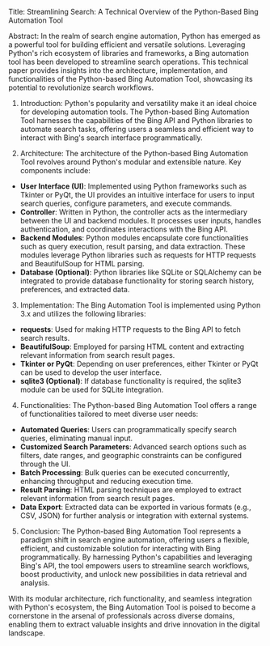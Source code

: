Title: Streamlining Search: A Technical Overview of the Python-Based Bing Automation Tool

Abstract:
In the realm of search engine automation, Python has emerged as a powerful tool for building efficient and versatile solutions. Leveraging Python's rich ecosystem of libraries and frameworks, a Bing automation tool has been developed to streamline search operations. This technical paper provides insights into the architecture, implementation, and functionalities of the Python-based Bing Automation Tool, showcasing its potential to revolutionize search workflows.

1. Introduction:
Python's popularity and versatility make it an ideal choice for developing automation tools. The Python-based Bing Automation Tool harnesses the capabilities of the Bing API and Python libraries to automate search tasks, offering users a seamless and efficient way to interact with Bing's search interface programmatically.

2. Architecture:
The architecture of the Python-based Bing Automation Tool revolves around Python's modular and extensible nature. Key components include:

- **User Interface (UI)**: Implemented using Python frameworks such as Tkinter or PyQt, the UI provides an intuitive interface for users to input search queries, configure parameters, and execute commands.
- **Controller**: Written in Python, the controller acts as the intermediary between the UI and backend modules. It processes user inputs, handles authentication, and coordinates interactions with the Bing API.
- **Backend Modules**: Python modules encapsulate core functionalities such as query execution, result parsing, and data extraction. These modules leverage Python libraries such as requests for HTTP requests and BeautifulSoup for HTML parsing.
- **Database (Optional)**: Python libraries like SQLite or SQLAlchemy can be integrated to provide database functionality for storing search history, preferences, and extracted data.

3. Implementation:
The Bing Automation Tool is implemented using Python 3.x and utilizes the following libraries:

- **requests**: Used for making HTTP requests to the Bing API to fetch search results.
- **BeautifulSoup**: Employed for parsing HTML content and extracting relevant information from search result pages.
- **Tkinter or PyQt**: Depending on user preferences, either Tkinter or PyQt can be used to develop the user interface.
- **sqlite3 (Optional)**: If database functionality is required, the sqlite3 module can be used for SQLite integration.

4. Functionalities:
The Python-based Bing Automation Tool offers a range of functionalities tailored to meet diverse user needs:

- **Automated Queries**: Users can programmatically specify search queries, eliminating manual input.
- **Customized Search Parameters**: Advanced search options such as filters, date ranges, and geographic constraints can be configured through the UI.
- **Batch Processing**: Bulk queries can be executed concurrently, enhancing throughput and reducing execution time.
- **Result Parsing**: HTML parsing techniques are employed to extract relevant information from search result pages.
- **Data Export**: Extracted data can be exported in various formats (e.g., CSV, JSON) for further analysis or integration with external systems.

5. Conclusion:
The Python-based Bing Automation Tool represents a paradigm shift in search engine automation, offering users a flexible, efficient, and customizable solution for interacting with Bing programmatically. By harnessing Python's capabilities and leveraging Bing's API, the tool empowers users to streamline search workflows, boost productivity, and unlock new possibilities in data retrieval and analysis.

With its modular architecture, rich functionality, and seamless integration with Python's ecosystem, the Bing Automation Tool is poised to become a cornerstone in the arsenal of professionals across diverse domains, enabling them to extract valuable insights and drive innovation in the digital landscape.
